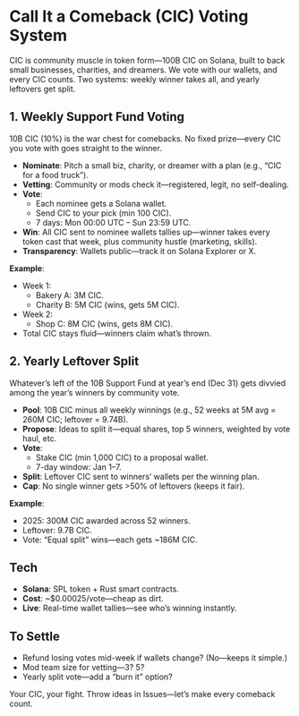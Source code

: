 # Call It a Comeback (CIC) Voting System
CIC is community muscle in token form—100B CIC on Solana, built to back small businesses, charities, and dreamers. We vote with our wallets, and every CIC counts. Two systems: weekly winner takes all, and yearly leftovers get split.

## 1. Weekly Support Fund Voting
10B CIC (10%) is the war chest for comebacks. No fixed prize—every CIC you vote with goes straight to the winner.

- **Nominate**: Pitch a small biz, charity, or dreamer with a plan (e.g., “CIC for a food truck”).
- **Vetting**: Community or mods check it—registered, legit, no self-dealing.
- **Vote**: 
  - Each nominee gets a Solana wallet.
  - Send CIC to your pick (min 100 CIC).
  - 7 days: Mon 00:00 UTC – Sun 23:59 UTC.
- **Win**: All CIC sent to nominee wallets tallies up—winner takes every token cast that week, plus community hustle (marketing, skills).
- **Transparency**: Wallets public—track it on Solana Explorer or X.

**Example**: 
- Week 1: 
  - Bakery A: 3M CIC.
  - Charity B: 5M CIC (wins, gets 5M CIC).
- Week 2: 
  - Shop C: 8M CIC (wins, gets 8M CIC).
- Total CIC stays fluid—winners claim what’s thrown.

## 2. Yearly Leftover Split
Whatever’s left of the 10B Support Fund at year’s end (Dec 31) gets divvied among the year’s winners by community vote.

- **Pool**: 10B CIC minus all weekly winnings (e.g., 52 weeks at 5M avg = 260M CIC; leftover = 9.74B).
- **Propose**: Ideas to split it—equal shares, top 5 winners, weighted by vote haul, etc.
- **Vote**: 
  - Stake CIC (min 1,000 CIC) to a proposal wallet.
  - 7-day window: Jan 1–7.
- **Split**: Leftover CIC sent to winners’ wallets per the winning plan.
- **Cap**: No single winner gets >50% of leftovers (keeps it fair).

**Example**: 
- 2025: 300M CIC awarded across 52 winners.
- Leftover: 9.7B CIC.
- Vote: “Equal split” wins—each gets ~186M CIC.

## Tech
- **Solana**: SPL token + Rust smart contracts.
- **Cost**: ~$0.00025/vote—cheap as dirt.
- **Live**: Real-time wallet tallies—see who’s winning instantly.

## To Settle
- Refund losing votes mid-week if wallets change? (No—keeps it simple.)
- Mod team size for vetting—3? 5?
- Yearly split vote—add a “burn it” option?

Your CIC, your fight. Throw ideas in Issues—let’s make every comeback count.
